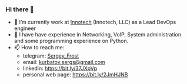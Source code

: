 ### Hi there 👋

- 🔭 I’m currently work at [Innotech](https://inno.tech) (Innotech, LLC) as a Lead DevOps engineer
- 🌱 I have have experience in Networking, VoIP, System administration and some programming experience on Python.
- 📫 How to reach me:
  - telegram: [Sergey_Frost](https://t.me/sergey_frost)
  - email: kurbatov.sergs@gmail.com
  - linkedin: https://bit.ly/37JXpVp
  - personal web page: https://bit.ly/2JmHJNB
